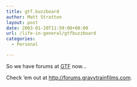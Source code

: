 ```yaml
---
title: gtf.buzzboard
author: Matt Stratton
layout: post
date: 2003-01-20T11:59:00+00:00
url: /life-in-general/gtfbuzzboard
categories:
  - Personal

---
```

So we have forums at [GTF][1] now&#8230;

Check &#8217;em out at <http://forums.gravytrainfilms.com>.

 [1]: http://www.gravytrainfilms.com